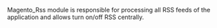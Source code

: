Magento_Rss module is responsible for processing all RSS feeds of the application and allows turn on/off RSS centrally.
